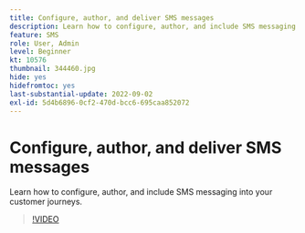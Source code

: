 ```yaml
---
title: Configure, author, and deliver SMS messages
description: Learn how to configure, author, and include SMS messaging into your customer journeys.
feature: SMS
role: User, Admin
level: Beginner
kt: 10576
thumbnail: 344460.jpg
hide: yes
hidefromtoc: yes 
last-substantial-update: 2022-09-02
exl-id: 5d4b6896-0cf2-470d-bcc6-695caa852072
---
```

# Configure, author, and deliver SMS messages

Learn how to configure, author, and include SMS messaging into your customer journeys.

>[!VIDEO](https://video.tv.adobe.com/v/344460?quality=12&learn=on)
